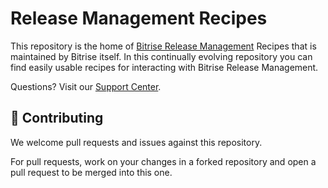 # Release Management Recipes

This repository is the home of [Bitrise Release Management]([https://bitrise.io](https://app.bitrise.io/release-management)) Recipes that is maintained by Bitrise itself.
In this continually evolving repository you can find easily usable recipes for interacting with Bitrise Release Management. 

Questions? Visit our [Support Center](https://support.bitrise.io/hc/en-us).


## 🙋 Contributing

We welcome pull requests and issues against this repository.

For pull requests, work on your changes in a forked repository and open a pull request to be merged into this one.
